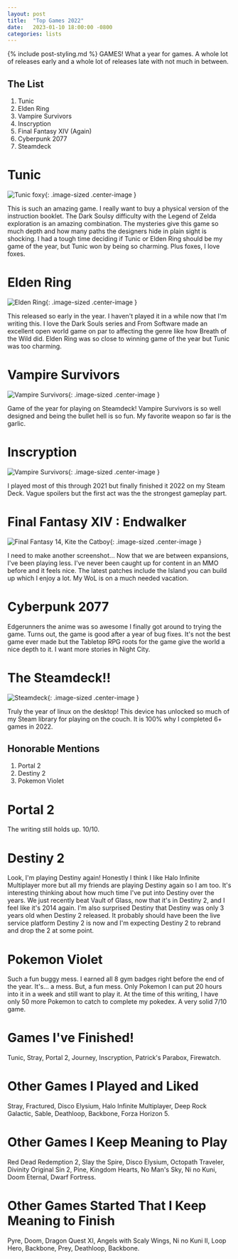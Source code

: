 ```yaml
---
layout: post
title:  "Top Games 2022"
date:   2023-01-10 18:00:00 -0800
categories: lists
---
```

{% include post-styling.md %}
GAMES! What a year for games. A whole lot of releases early and a whole lot of releases late with not much in between.

<!--more-->

## The List

1. Tunic
1. Elden Ring
1. Vampire Survivors
1. Inscryption
1. Final Fantasy XIV (Again)
1. Cyberpunk 2077
1. Steamdeck


# Tunic

![Tunic foxy](/assets/img/posts/top2022/tunic.600x338.jpg){: .image-sized .center-image } 

This is such an amazing game. I really want to buy a physical version of the instruction booklet. The Dark Soulsy difficulty with the Legend of Zelda exploration is an amazing combination. The mysteries give this game so much depth and how many paths the designers hide in plain sight is shocking. I had a tough time deciding if Tunic or Elden Ring should be my game of the year, but Tunic won by being so charming. Plus foxes, I love foxes.

# Elden Ring

![Elden Ring](/assets/img/posts/top2022/elden_ring.600x338.jpg){: .image-sized .center-image } 

This released so early in the year. I haven't played it in a while now that I'm writing this. I love the Dark Souls series and From Software made an excellent open world game on par to affecting the genre like how Breath of the Wild did. Elden Ring was so close to winning game of the year but Tunic was too charming.

# Vampire Survivors

![Vampire Survivors](/assets/img/posts/top2022/vampire.600x338.jpg){: .image-sized .center-image } 

Game of the year for playing on Steamdeck! Vampire Survivors is so well designed and being the bullet hell is so fun. My favorite weapon so far is the garlic.

# Inscryption

![Vampire Survivors](/assets/img/posts/top2022/inscryption.600x338.jpg){: .image-sized .center-image } 


I played most of this through 2021 but finally finished it 2022 on my Steam Deck. Vague spoilers but the first act was the the strongest gameplay part.

# Final Fantasy XIV : Endwalker

![Final Fantasy 14, Kite the Catboy](/assets/img/posts/top2020/ff14catboy.png){: .image-sized .center-image } 

I need to make another screenshot... Now that we are between expansions, I've been playing less. I've never been caught up for content in an MMO before and it feels nice. The latest patches include the Island you can build up which I enjoy a lot. My WoL is on a much needed vacation.

# Cyberpunk 2077

Edgerunners the anime was so awesome I finally got around to trying the game. Turns out, the game is good after a year of bug fixes. It's not the best game ever made but the Tabletop RPG roots for the game give the world a nice depth to it. I want more stories in Night City.

# The Steamdeck!!

![Steamdeck](/assets/img/posts/top2022/steam_deck_400x225.png){: .image-sized .center-image } 

Truly the year of linux on the desktop! This device has unlocked so much of my Steam library for playing on the couch. It is 100% why I completed 6+ games in 2022.

## Honorable Mentions

1. Portal 2
1. Destiny 2
1. Pokemon Violet

# Portal 2

The writing still holds up. 10/10.

# Destiny 2

Look, I'm playing Destiny again! Honestly I think I like Halo Infinite Multiplayer more but all my friends are playing Destiny again so I am too. It's interesting thinking about how much time I've put into Destiny over the years. We just recently beat Vault of Glass, now that it's in Destiny 2, and I feel like it's 2014 again. I'm also surprised Destiny that Destiny was only 3 years old when Destiny 2 released. It probably should have been the live service platform Destiny 2 is now and I'm expecting Destiny 2 to rebrand and drop the 2 at some point.

# Pokemon Violet
Such a fun buggy mess. I earned all 8 gym badges right before the end of the year. It's... a mess. But, a fun mess. Only Pokemon I can put 20 hours into it in a week and still want to play it. At the time of this writing, I have only 50 more Pokemon to catch to complete my pokedex. A very solid 7/10 game.

# Games I've Finished!
Tunic, Stray, Portal 2, Journey, Inscryption, Patrick's Parabox, Firewatch.

# Other Games I Played and Liked
Stray, Fractured, Disco Elysium, Halo Infinite Multiplayer, Deep Rock Galactic, Sable, Deathloop, Backbone, Forza Horizon 5.

# Other Games I Keep Meaning to Play
 Red Dead Redemption 2, Slay the Spire, Disco Elysium, Octopath Traveler, 
 Divinity Original Sin 2, Pine, Kingdom Hearts, No Man's Sky, Ni no Kuni, Doom Eternal, Dwarf Fortress.

# Other Games Started That I Keep Meaning to Finish
Pyre, Doom, Dragon Quest XI, Angels with Scaly Wings, Ni no Kuni II, Loop Hero, Backbone, Prey, Deathloop, Backbone.
